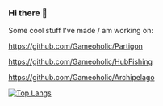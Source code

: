 ### Hi there 👋

Some cool stuff I've made / am working on:

https://github.com/Gameoholic/Partigon

https://github.com/Gameoholic/HubFishing

https://github.com/Gameoholic/Archipelago


[![Top Langs](https://github-readme-stats-seven-zeta-75.vercel.app/api/top-langs/?username=Gameoholic&theme=dark&show_icons=true&count_private=true)](https://github.com/anuraghazra/github-readme-stats)



